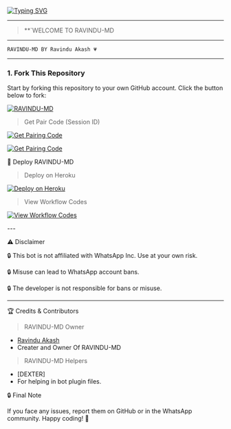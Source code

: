 <a href="https://i.ibb.co/B1W44dT/2089.jpg"><img src="https://readme-typing-svg.demolab.com?font=Black+Ops+One&size=100&pause=1000&color=FF0000&center=true&width=1000&height=200&lines=KHAN-MD-V3.0" alt="Typing SVG" /></a>
  </p>
  
---  

> **`WELCOME TO RAVINDU-MD
---

```
RAVINDU-MD BY Ravindu Akash 💗
```

--- 



### 1. Fork This Repository

Start by forking this repository to your own GitHub account. Click the button below to fork:

  <a href="https://github.com/Ravindubot678/Bot-v1/fork"><img title="RAVINDU-MD" src="https://img.shields.io/badge/FORK-KHAN MD-h?color=green&style=for-the-badge&logo=stackshare"></a>

> Get Pair Code (Session ID)



<p align="left">  
<a href='https://dexter-md.onrender.com/' target="_blank"><img alt='Get Pairing Code' src='https://img.shields.io/badge/Get%20Pairing%20Code-B700FB?style=for-the-badge&logo=codefactor&logoColor=white'/></a>  
</p>  <p align="left">  
<a href='https://dexter-md.onrender.com/'target="_blank"><img alt='Get Pairing Code' src='https://img.shields.io/badge/Get%20Pairing%20Code-000000?style=for-the-badge&logo=codefactor&logoColor=white'/></a>  
</p>  


🚀 Deploy RAVINDU-MD

> Deploy on Heroku



<p align="left">  
<a href='https://dashboard.heroku.com/new?template='https://github.com/Ravindubot678/Bot-v1target="_blank"><img alt='Deploy on Heroku' src='https://img.shields.io/badge/Deploy%20on-Heroku-FF004D?style=for-the-badge&logo=heroku&logoColor=white'/></a>  
</p>

>


> View Workflow Codes



<p align="left">  
<a href="https://whatsapp.com/channel/0029VatOy2EAzNc2WcShQw1j/1368" target="_blank"><img alt='View Workflow Codes' src='https://img.shields.io/badge/View-Workflow%20Codes-FF0076?style=for-the-badge&logo=githubactions&logoColor=white'/></a>  
</p>  
---

⚠️ Disclaimer

🔒 This bot is not affiliated with WhatsApp Inc. Use at your own risk.

🔒 Misuse can lead to WhatsApp account bans.

🔒 The developer is not responsible for bans or misuse.


---

🏆 Credits & Contributors
> RAVINDU-MD Owner 
- [Ravindu Akash](https://github.com/Ravindubot678/Bot-v1/fork)
- Creater and Owner Of RAVINDU-MD
> RAVINDU-MD Helpers 
- [DEXTER]
- For helping in bot plugin files.
  



🔒 Final Note

If you face any issues, report them on GitHub or in the WhatsApp community.
Happy coding! 🚀 
